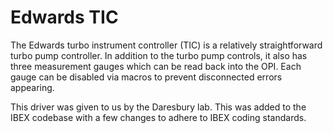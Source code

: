 # Edwards TIC

The Edwards turbo instrument controller (TIC) is a relatively straightforward turbo pump controller. In addition to the turbo pump controls, it also has three measurement gauges which can be read back into the OPI. Each gauge can be disabled via macros to prevent disconnected errors appearing.

This driver was given to us by the Daresbury lab. This was added to the IBEX codebase with a few changes to adhere to IBEX coding standards.